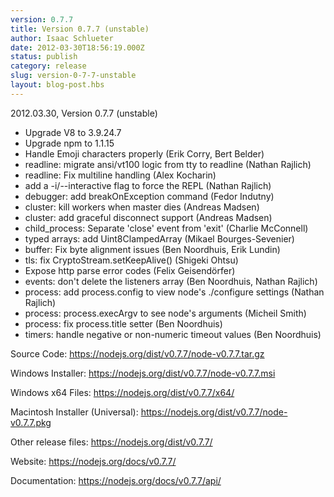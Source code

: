 ```yaml
---
version: 0.7.7
title: Version 0.7.7 (unstable)
author: Isaac Schlueter
date: 2012-03-30T18:56:19.000Z
status: publish
category: release
slug: version-0-7-7-unstable
layout: blog-post.hbs
---
```


<p>2012.03.30, Version 0.7.7 (unstable)</p>

<ul>
<li>Upgrade V8 to 3.9.24.7</li>
<li>Upgrade npm to 1.1.15</li>
<li>Handle Emoji characters properly (Erik Corry, Bert Belder)</li>
<li>readline: migrate ansi/vt100 logic from tty to readline (Nathan Rajlich)</li>
<li>readline: Fix multiline handling (Alex Kocharin)</li>
<li>add a -i/--interactive flag to force the REPL (Nathan Rajlich)</li>
<li>debugger: add breakOnException command (Fedor Indutny)</li>
<li>cluster: kill workers when master dies (Andreas Madsen)</li>
<li>cluster: add graceful disconnect support (Andreas Madsen)</li>
<li>child_process: Separate &#39;close&#39; event from &#39;exit&#39; (Charlie McConnell)</li>
<li>typed arrays: add Uint8ClampedArray (Mikael Bourges-Sevenier)</li>
<li>buffer: Fix byte alignment issues (Ben Noordhuis, Erik Lundin)</li>
<li>tls: fix CryptoStream.setKeepAlive() (Shigeki Ohtsu)</li>
<li>Expose http parse error codes (Felix Geisendörfer)</li>
<li>events: don&#39;t delete the listeners array (Ben Noordhuis, Nathan Rajlich)</li>
<li>process: add process.config to view node&#39;s ./configure settings (Nathan Rajlich)</li>
<li>process: process.execArgv to see node&#39;s arguments (Micheil Smith)</li>
<li>process: fix process.title setter (Ben Noordhuis)</li>
<li>timers: handle negative or non-numeric timeout values (Ben Noordhuis)</li>
</ul>

<p>Source Code: <a href="https://nodejs.org/dist/v0.7.7/node-v0.7.7.tar.gz">https://nodejs.org/dist/v0.7.7/node-v0.7.7.tar.gz</a></p>
<p>Windows Installer: <a href="https://nodejs.org/dist/v0.7.7/node-v0.7.7.msi">https://nodejs.org/dist/v0.7.7/node-v0.7.7.msi</a></p>
<p>Windows x64 Files: <a href="https://nodejs.org/dist/v0.7.7/x64/">https://nodejs.org/dist/v0.7.7/x64/</a></p>
<p>Macintosh Installer (Universal): <a href="https://nodejs.org/dist/v0.7.7/node-v0.7.7.pkg">https://nodejs.org/dist/v0.7.7/node-v0.7.7.pkg</a></p>
<p>Other release files: <a href="https://nodejs.org/dist/v0.7.7/">https://nodejs.org/dist/v0.7.7/</a></p>
<p>Website: <a href="https://nodejs.org/docs/v0.7.7/">https://nodejs.org/docs/v0.7.7/</a></p>
<p>Documentation: <a href="https://nodejs.org/docs/v0.7.7/api/">https://nodejs.org/docs/v0.7.7/api/</a></p>
